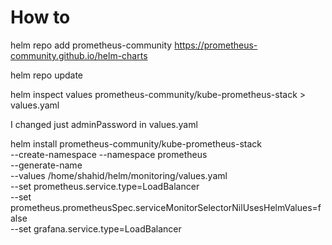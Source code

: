 # How to

helm repo add prometheus-community https://prometheus-community.github.io/helm-charts

helm repo update

helm inspect values prometheus-community/kube-prometheus-stack > values.yaml

I changed just adminPassword in values.yaml

helm install prometheus-community/kube-prometheus-stack \
--create-namespace --namespace prometheus \
--generate-name \
--values /home/shahid/helm/monitoring/values.yaml \
--set prometheus.service.type=LoadBalancer \
--set prometheus.prometheusSpec.serviceMonitorSelectorNilUsesHelmValues=false \
--set grafana.service.type=LoadBalancer